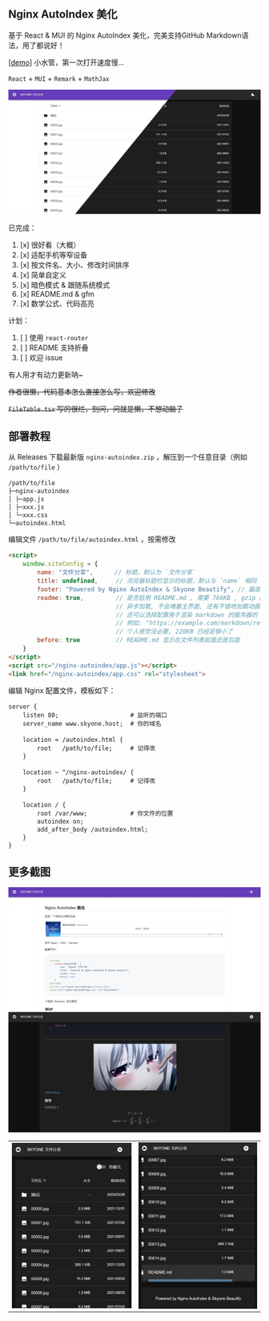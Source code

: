 ## Nginx AutoIndex 美化

基于 React & MUI 的 Nginx AutoIndex 美化，完美支持GitHub Markdown语法，用了都说好！

[[demo](https://autoindex.demo.skyone.host)] 小水管，第一次打开速度慢...

`React` + `MUI` + `Remark` + `MathJax`

![预览](/screenshot/preview.webp)

已完成：

1. [x] 很好看（大概）
2. [x] 适配手机等窄设备
3. [x] 按文件名、大小、修改时间排序
4. [x] 简单自定义
5. [x] 暗色模式 & 跟随系统模式
6. [x] README.md & gfm
7. [x] 数学公式、代码高亮

计划：

1. [ ] 使用 `react-router`
2. [ ] README 支持折叠
3. [ ] 欢迎 issue

有人用才有动力更新呐~

~~作者很懒，代码基本怎么直接怎么写，欢迎修改~~

~~`FileTable.tsx` 写的很烂，别问，问就是懒，不想动脑子~~

## 部署教程

从 Releases 下载最新版 `nginx-autoindex.zip` ，解压到一个任意目录（例如 `/path/to/file` ）

```
/path/to/file
├─nginx-autoindex
│ ├─app.js
│ ├─xxx.js
│ └─xxx.css
└─autoindex.html
```

编辑文件 `/path/to/file/autoindex.html` ，按需修改

```html
<script>
    window.siteConfig = {
        name: "文件分享",      // 标题，默认为 `文件分享`
        title: undefined,     // 浏览器标题栏显示的标题，默认与 `name` 相同
        footer: "Powered by Nginx AutoIndex & Skyone Beautify", // 最底部的说明
        readme: true,         // 是否启用 README.md , 需要 766KB , gzip 压缩后约 220KB
                              // 异步加载, 不会堵塞主界面, 还有不错地加载动画
                              // 还可以选择配置用于渲染 markdown 的服务器的 URL
                              // 例如: "https://example.com/markdown/render"
                              // 个人感觉没必要, 220KB 已经足够小了
        before: true          // README.md 显示在文件列表前面还是后面
    }
</script>
<script src="/nginx-autoindex/app.js"></script>
<link href="/nginx-autoindex/app.css" rel="stylesheet">
```

编辑 Nginx 配置文件，模板如下：

```nginx
server {
    listen 80;                    # 监听的端口
    server_name www.skyone.host;  # 你的域名

    location = /autoindex.html {
        root   /path/to/file;     # 记得改
    }

    location ~ ^/nginx-autoindex/ {
        root   /path/to/file;     # 记得改
    }

    location / {
        root /var/www;            # 你文件的位置
        autoindex on;
        add_after_body /autoindex.html;
    }
}
```

## 更多截图

![preview.webp](/screenshot/markdown.webp)
![markdown-dark.webp](/screenshot/markdown-dark.webp)

|                                             |                                            |
|---------------------------------------------|--------------------------------------------|
| ![phone-01.webp](/screenshot/phone-01.webp) | ![phone-02.webp](screenshot/phone-02.webp) |
